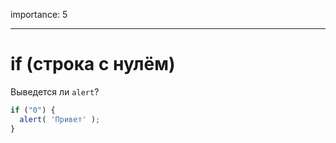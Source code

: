 importance: 5

---

# if (строка с нулём)

Выведется ли `alert`?

```js
if ("0") {
  alert( 'Привет' );
}
```

